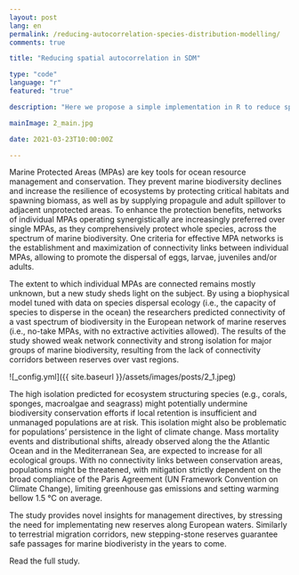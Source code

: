 ```yaml
---
layout: post
lang: en
permalink: /reducing-autocorrelation-species-distribution-modelling/
comments: true

title: "Reducing spatial autocorrelation in SDM"

type: "code"
language: "r"
featured: "true"

description: "Here we propose a simple implementation in R to reduce spatial autocorrelation in Species Distribution Modelling"

mainImage: 2_main.jpg

date: 2021-03-23T10:00:00Z

---
```


Marine Protected Areas (MPAs) are key tools for ocean resource management and conservation. They prevent marine biodiversity declines and increase the resilience of ecosystems by protecting critical habitats and spawning biomass, as well as by supplying propagule and adult spillover to adjacent unprotected areas. To enhance the protection benefits, networks of individual MPAs operating synergistically are increasingly preferred over single MPAs, as they comprehensively protect whole species, across the spectrum of marine biodiversity. One criteria for effective MPA networks is the establishment and maximization of connectivity links between individual MPAs, allowing to promote the dispersal of eggs, larvae, juveniles and/or adults.

The extent to which individual MPAs are connected remains mostly unknown, but a new study sheds light on the subject. By using a biophysical model tuned with data on species dispersal ecology (i.e., the capacity of species to disperse in the ocean) the researchers predicted connectivity of a vast spectrum of biodiversity in the European network of marine reserves (i.e., no-take MPAs, with no extractive activities allowed). The results of the study showed weak network connectivity and strong isolation for major groups of marine biodiversity, resulting from the lack of connectivity corridors between reserves over vast regions.

![_config.yml]({{ site.baseurl }}/assets/images/posts/2_1.jpeg)

The high isolation predicted for ecosystem structuring species (e.g., corals, sponges, macroalgae and seagrass) might potentially undermine biodiversity conservation efforts if local retention is insufficient and unmanaged populations are at risk. This isolation might also be problematic for populations’ persistence in the light of climate change. Mass mortality events and distributional shifts, already observed along the the Atlantic Ocean and in the Mediterranean Sea, are expected to increase for all ecological groups. With no connectivity links between conservation areas, populations might be threatened, with mitigation strictly dependent on the broad compliance of the Paris Agreement (UN Framework Convention on Climate Change), limiting greenhouse gas emissions and setting warming bellow 1.5 °C on average.

The study provides novel insights for management directives, by stressing the need for implementating new reserves along European waters. Similarly to terrestrial migration corridors, new stepping-stone reserves guarantee safe passages for marine biodiveristy in the years to come.

Read the full study.
